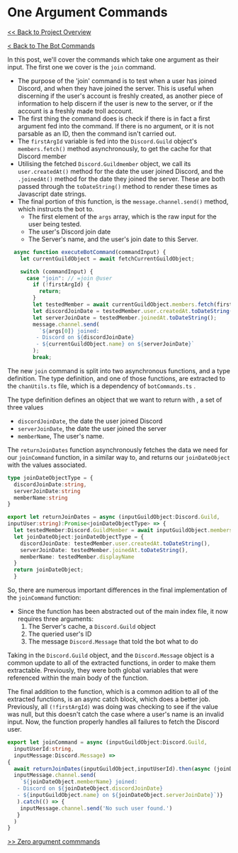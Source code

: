 # One Argument Commands

[<< Back to Project Overview](../defenderProject.md)

[< Back to The Bot Commands](botCommands.md)

In this post, we'll cover the commands which take one argument as their input. The first one we cover is the `join` command.

- The purpose of the 'join' command is to test when a user has joined Discord, and when they have joined the server. This is useful when discerning if the user's account is freshly created, as another piece of information to help discern if the user is new to the server, or if the account is a freshly made troll account.
- The first thing the command does is check if there is in fact a first argument fed into the command. If there is no argument, or it is not parsable as an ID, then the command isn't carried out.
- The `firstArgId` variable is fed into the `Discord.Guild` object's `members.fetch()` method asynchronously, to get the cache for that Discord member
- Utilising the fetched `Discord.Guildmember` object, we call its `user.createdAt()` method for the date the user joined Discord, and the `.joinedAt()` method for the date they joined the server. These are both passed through the `toDateString()` method to render these times as Javascript date strings.
- The final portion of this function, is the `message.channel.send()` method, which instructs the bot to. 
  - The first element of the `args` array, which is the raw input for the user being tested.
  - The user's Discord join date
  - The Server's name, and the user's join date to this Server.

```typescript
  async function executeBotCommand(commandInput) {
    let currentGuildObject = await fetchCurrentGuildObject;

    switch (commandInput) {
      case "join": // =join @user
        if (!firstArgId) {
          return;
        }
        let testedMember = await currentGuildObject.members.fetch(firstArgId);
        let discordJoinDate = testedMember.user.createdAt.toDateString();
        let serverJoinDate = testedMember.joinedAt.toDateString();
        message.channel.send(
          `${args[0]} joined:
         - Discord on ${discordJoinDate}
         - ${currentGuildObject.name} on ${serverJoinDate}`
        );
        break;
```

The new `join` command is split into two asynchronous functions, and a type definition. The type definition, and one of those functions, are extracted to the `chanUtils.ts` file, which is a dependency of `botCommands.ts` .

The type definition defines an object that we want to return with , a set of three values
  - `discordJoinDate`, the date the user joined Discord
  - `serverJoinDate`, the date the user joined the server
  - `memberName`, The user's name.
  
The `returnJoinDates` function asynchronously fetches the data we need for our `joinCommand` function, in a similar way to, and returns our `joinDateObject` with the values associated.

```typescript
type joinDateObjectType = {
  discordJoinDate:string,
  serverJoinDate:string
  memberName:string
}

export let returnJoinDates = async (inputGuildObject:Discord.Guild, 
inputUser:string):Promise<joinDateObjectType> => {
  let testedMember:Discord.GuildMember = await inputGuildObject.members.fetch(inputUser);
  let joinDateObject:joinDateObjectType = {
    discordJoinDate: testedMember.user.createdAt.toDateString(),
    serverJoinDate: testedMember.joinedAt.toDateString(),
    memberName: testedMember.displayName
  }
  return joinDateObject;
  }
```

So, there are numerous important differences in the final implementation of the `joinCommand` function:
- Since the function has been abstracted out of the main index file, it now requires three arguments:
  1. The Server's cache, a `Discord.Guild` object
  2. The queried user's ID 
  3. The message `Discord.Message` that told the bot what to do
  
Taking in the `Discord.Guild` object, and the `Discord.Message` object is a common update to all of the extracted functions, in order to make them extractable. Previously, they were both global variables that were referenced within the main body of the function.

The final addition to the function, which is a common adition to all of the extracted functions, is an async catch block, which does a better job. Previously, all  `(!firstArgId)` was doing was checking to see if the value was null, but this doesn't catch the case where a user's name is an invalid input. Now, the function properly handles all failures to fetch the Discord user.

```typescript
export let joinCommand = async (inputGuildObject:Discord.Guild, 
  inputUserId:string, 
  inputMessage:Discord.Message) =>
{
  await returnJoinDates(inputGuildObject,inputUserId).then(async (joinDateObject) => {
  inputMessage.channel.send(
    `${joinDateObject.memberName} joined:
   - Discord on ${joinDateObject.discordJoinDate}
   - ${inputGuildObject.name} on ${joinDateObject.serverJoinDate}`)}
   ).catch(() => {
    inputMessage.channel.send('No such user found.')
   }
  )
}
```

[>> Zero argument commmands](commandDev/zeroArgs.md)
